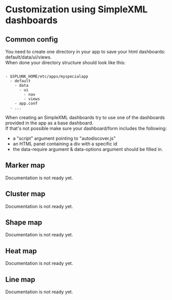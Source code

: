 # Customization using SimpleXML dashboards

## Common config

You need to create one directory in your app to save your html dashboards: default/data/ui/views.  
When done your directory structure should look like this:

<pre><code>
- $SPLUNK_HOME/etc/apps/myspecialapp
  - default
    - data
      - ui
        - nav
        - views
    - app.conf
  - ...
</code></pre>


When creating an SimpleXML dashboards try to use one of the dashboards provided in the app as a base dashboard.  
If that's not possible make sure your dashboard/form includes the following:
 * a "script" argument pointing to "autodiscover.js"
 * an HTML panel containing a div with a specific id
 * the data-require argument & data-options argument should be filled in.

## Marker map

Documentation is not ready yet.

## Cluster map

Documentation is not ready yet.

## Shape map

Documentation is not ready yet.

## Heat map

Documentation is not ready yet.

## Line map

Documentation is not ready yet.